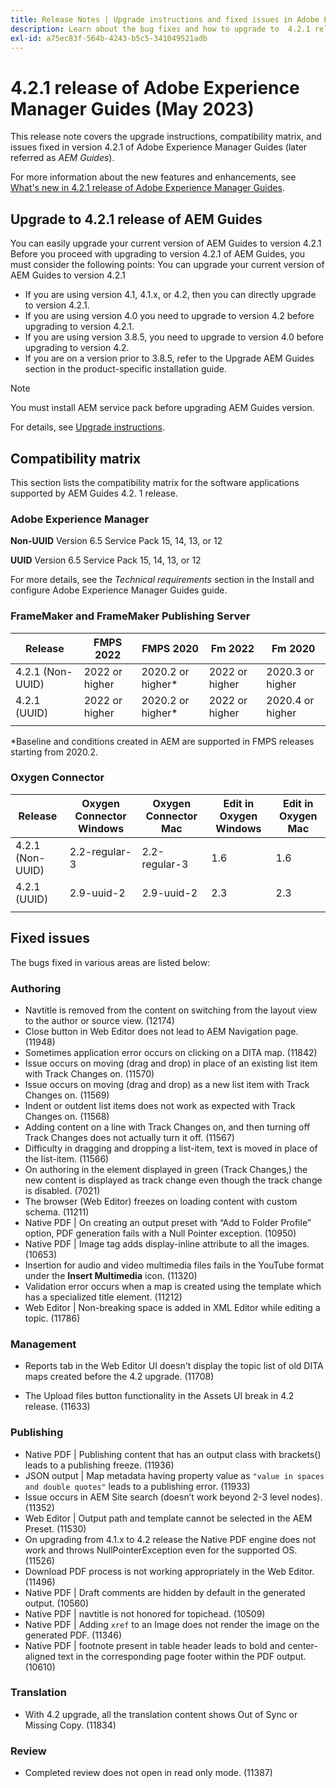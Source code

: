 ```yaml
---
title: Release Notes | Upgrade instructions and fixed issues in Adobe Experience Manager Guides 4.2.1 release
description: Learn about the bug fixes and how to upgrade to  4.2.1 releases of Adobe Experience Manager Guides
exl-id: a75ec83f-564b-4243-b5c5-341049521adb
---
```

# 4.2.1 release of Adobe Experience Manager Guides (May 2023)

This release note covers the upgrade instructions, compatibility matrix, and issues fixed in version 4.2.1 of Adobe Experience Manager Guides (later referred as *AEM Guides*).

For more information about the new features and enhancements, see [What's new in 4.2.1 release of Adobe Experience Manager Guides](whats-new-4.2.1-release.md).

## Upgrade to 4.2.1 release of AEM Guides


You can easily upgrade your current version of AEM Guides to version 4.2.1 Before you proceed with upgrading to version 4.2.1 of AEM Guides, you must consider the following points:
You can upgrade your current version of AEM Guides to version 4.2.1
*   If you are using version 4.1, 4.1.x, or 4.2, then you can directly upgrade to version 4.2.1.
*   If you are using version 4.0 you need to upgrade to version 4.2 before upgrading to version 4.2.1.
*   If you are using version 3.8.5, you need to upgrade to version 4.0 before upgrading to version 4.2.
*   If you are on a version prior to 3.8.5, refer to the Upgrade AEM Guides section in the product-specific installation guide.

>[!NOTE]
>
>You must install AEM service pack before upgrading AEM Guides version.

For details, see [Upgrade instructions](../install-guide/upgrade-xml-documentation.md).

## Compatibility matrix

This section lists the compatibility matrix for the software applications supported by AEM Guides 4.2. 1 release. 

### Adobe Experience Manager

**Non-UUID**
Version 6.5 Service Pack 15, 14, 13, or 12

**UUID**
Version 6.5 Service Pack 15, 14, 13, or 12

For more details, see the *Technical requirements* section in the Install and configure Adobe Experience Manager Guides guide.

### FrameMaker and FrameMaker Publishing Server

|Release| FMPS 2022 | FMPS 2020 | Fm 2022 | Fm 2020 |
| --- | --- | --- | --- | --- |
|4.2.1 (Non-UUID)| 2022 or higher |2020.2 or higher* | 2022 or higher | 2020.3 or higher |
| 4.2.1 (UUID) | 2022 or higher | 2020.2 or higher*  | 2022 or higher | 2020.4 or higher |
| | | | |

*Baseline and conditions created in AEM are supported in FMPS releases starting from 2020.2.

### Oxygen Connector

| Release | Oxygen Connector Windows | Oxygen Connector Mac | Edit in Oxygen Windows | Edit in Oxygen Mac |  
| --- | --- | --- |--- |--- |
| 4.2.1 (Non-UUID)|  2.2-regular-3| 2.2-regular-3 |  1.6 | 1.6  |
| 4.2.1 (UUID) | 2.9-uuid-2|2.9-uuid-2  |2.3 | 2.3  |
|  |  |   |  

## Fixed issues

The bugs fixed in various areas are listed below:

### Authoring

* Navtitle is removed from the content on switching from the layout view to the author or source view. (12174)
* Close button in Web Editor does not lead to AEM Navigation page. (11948)
* Sometimes application error occurs on clicking on a DITA map. (11842)
* Issue occurs on moving (drag and drop) in place of an existing list item with Track Changes on. (11570)
* Issue occurs on moving (drag and drop) as a new list item with Track Changes on. (11569)
* Indent or outdent list items does not work as expected with Track Changes on. (11568)
* Adding content on a line with Track Changes on, and then turning off Track Changes does not actually turn it off. (11567)
* Difficulty in dragging and dropping a list-item, text is moved in place of the list-item. (11566)
* On authoring in the element displayed in green (Track Changes,) the new content is displayed as track change even though the track change is disabled. (7021)
* The browser (Web Editor) freezes on loading content with custom schema. (11211)
* Native PDF | On creating an output preset with “Add to Folder Profile” option, PDF generation fails with a Null Pointer exception. (10950)
* Native PDF | Image tag adds display-inline attribute to all the images. (10653)
* Insertion for audio and video multimedia files fails in the YouTube format under the **Insert Multimedia** icon. (11320)
* Validation error occurs when a map is created using the template which has a specialized title element. (11212)
* Web Editor | Non-breaking space is added in XML Editor while editing a topic. (11786)

### Management

* Reports tab in the Web Editor UI doesn't display the topic list of old DITA maps created before the 4.2 upgrade. (11708)

* The Upload files button functionality in the Assets UI break in 4.2 release. (11633)


### Publishing

* Native PDF | Publishing content that has an output class with brackets() leads to a publishing freeze. (11936)
* JSON output | Map metadata having property value as `"value in spaces and double quotes"` leads to a publishing error. (11933)
* Issue occurs in AEM Site search (doesn’t work beyond 2-3 level nodes). (11352)
* Web Editor | Output path and template cannot be selected in the AEM Preset. (11530) 
* On upgrading from 4.1.x to 4.2 release the Native PDF engine does not work and throws NullPointerException even for the supported OS.(11526)
* Download PDF process is not working appropriately in the Web Editor. (11496)
* Native PDF | Draft comments are hidden by default in the generated output. (10560)
* Native PDF | navtitle is not honored for topichead. (10509)
* Native PDF | Adding `xref` to an Image does not render the image on the generated PDF. (11346)
* Native PDF | footnote present in table header leads to bold and center-aligned text in the corresponding page footer within the PDF output. (10610) 

### Translation

* With 4.2 upgrade, all the translation content shows Out of Sync or Missing Copy. (11834)

### Review

* Completed review does not open in read only mode. (11387)
